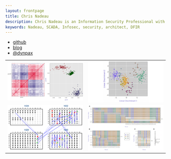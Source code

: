 ```yaml
---
layout: frontpage
title: Chris Nadeau
description: Chris Nadeau is an Information Security Professional with focusses on Cyber Incident Response, Security Architecture, and SCADA/ICS security
keywords: Nadeau, SCADA, Infosec, security, architect, DFIR
---
```


<div class="navbar">
  <div class="navbar-inner">
      <ul class="nav">
          <li><a href="https://github.com/dynamicparallax">github</a></li>
          <li><a href="https://dynamicparallax.wordpress.com/">blog</a></li>
          <li><a href="https://twitter.com/dynpax">@dynpax</a></li>
      </ul>
  </div>
</div>

<table class="wide">
<tr>
  <td class="left">
    <a href="pages/publpics/iplotCorr.html">
        <img src="assets/publpics/iplotCorr.png" alt="Penetration Testing" title="Penetration Testing"/>
    </a>
  </td>
  <td class="right">
    <a href="pages/publpics/tian2016_fig4.html">
        <img src="assets/publpics/tian2016_fig4.png" alt="Incident Response Process" title="Incident Response"/>
    </a>
  </td>
</tr>
<tr>
  <td class="left">
    <a href="pages/publpics/samplemixups_fig7.html">
        <img src="assets/publpics/samplemixups_fig7.png" alt="OSINT" title="OSINT"/>
    </a>
  </td>
  <td class="right">
    <a href="pages/publpics/isletc6_fig4.html">
        <img src="assets/publpics/isletc6_fig4.png" alt="Malware" title="Malware"/>
    </a>
  </td>
</tr>
</table>


